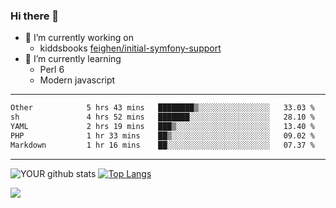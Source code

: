 ### Hi there 👋

- 🔭 I’m currently working on
  - kiddsbooks [feighen/initial-symfony-support](https://github.com/noondaysun/kiddsbooks.com/tree/feighen/initial-symfony-support)
- 🌱 I’m currently learning
  - Perl 6
  - Modern javascript

---
<!--START_SECTION:waka-->

```txt
Other            5 hrs 43 mins   ████████▒░░░░░░░░░░░░░░░░   33.03 %
sh               4 hrs 52 mins   ███████░░░░░░░░░░░░░░░░░░   28.10 %
YAML             2 hrs 19 mins   ███▒░░░░░░░░░░░░░░░░░░░░░   13.40 %
PHP              1 hr 33 mins    ██▒░░░░░░░░░░░░░░░░░░░░░░   09.02 %
Markdown         1 hr 16 mins    ██░░░░░░░░░░░░░░░░░░░░░░░   07.37 %
```

<!--END_SECTION:waka-->
---
![YOUR github stats](https://github-readme-stats.vercel.app/api?username=noondaysun&show_icons=true&theme=onedark) [![Top Langs](https://github-readme-stats.vercel.app/api/top-langs/?username=noondaysun&layout=compact&theme=onedark)](https://github.com/anuraghazra/github-readme-stats)

[<img src="https://img.shields.io/badge/linkedin-%230077B5.svg?&style=for-the-badge&logo=linkedin&logoColor=white" />](https://www.linkedin.com/in/feighen-oosterbroek-9630a514a/)

<!--
**noondaysun/noondaysun** is a ✨ _special_ ✨ repository because its `README.md` (this file) appears on your GitHub profile.

Here are some ideas to get you started:

- 🔭 I’m currently working on ...
- 🌱 I’m currently learning ...
- 👯 I’m looking to collaborate on ...
- 🤔 I’m looking for help with ...
- 💬 Ask me about ...
- 📫 How to reach me: ...
- 😄 Pronouns: ...
- ⚡ Fun fact: ...
-->
